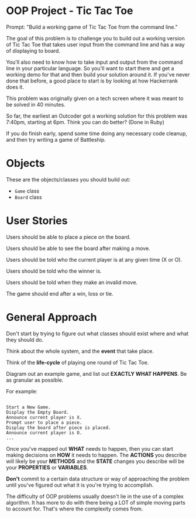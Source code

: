 # OOP Project - Tic Tac Toe

Prompt: "Build a working game of Tic Tac Toe from the command line."

The goal of this problem is to challenge you to build out a working version of Tic Tac Toe that takes user input from the command line and has a way of displaying to board.

You'll also need to know how to take input and output from the command line in your particular language. So you'll want to start there and get a working demo for that and then build your solution around it. If you've never done that before, a good place to start is by looking at how Hackerrank does it.

This problem was originally given on a tech screen where it was meant to be solved in 40 minutes.

So far, the earliest an Outcoder got a working solution for this problem was 7:40pm, starting at 6pm. Think you can do better? (Done in Ruby)

If you do finish early, spend some time doing any necessary code cleanup, and then try writing a game of Battleship.

# Objects

These are the objects/classes you should build out:

* `Game` class
* `Board` class

# User Stories

Users should be able to place a piece on the board.

Users should be able to see the board after making a move.

Users should be told who the current player is at any given time (X or O).

Users should be told who the winner is.

Users should be told when they make an invalid move.

The game should end after a win, loss or tie.


# General Approach

Don't start by trying to figure out what classes should exist where and what they should do.

Think about the whole system, and the **event** that take place.

Think of the **life-cycle** of playing one round of Tic Tac Toe.

Diagram out an example game, and list out **EXACTLY WHAT HAPPENS**. Be as granular as possible.

For example:

```

Start a New Game.
Display the Empty Board.
Announce current player is X.
Prompt user to place a piece.
Display the board after piece is placed.
Announce current player is O.
...

```

Once you've mapped out **WHAT** needs to happen, then you can start making decisions on **HOW** it needs to happen. The **ACTIONS** you describe will likely be your **METHODS** and the **STATE** changes you describe will be your **PROPERTIES** or **VARIABLES**.

**Don't** commit to a certain data structure or way of approaching the problem until you've figured out what it is you're trying to accomplish.

The difficulty of OOP problems usually doesn't lie in the use of a complex algorithm. It has more to do with there being a LOT of simple moving parts to account for. That's where the complexity comes from.
